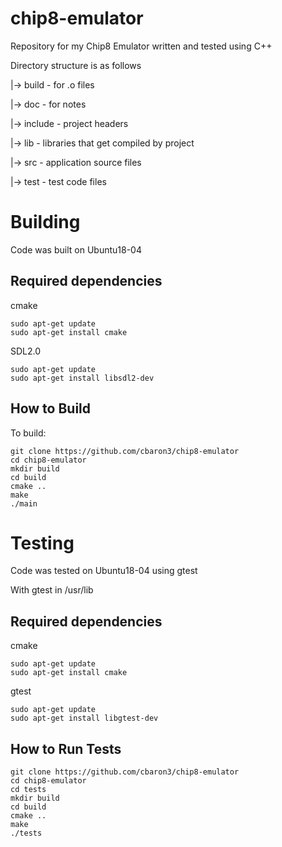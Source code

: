 # chip8-emulator
Repository for my Chip8 Emulator written and tested using C++

Directory structure is as follows

|-> build 	- for .o files

|-> doc 	- for notes

|-> include - project headers

|-> lib 	- libraries that get compiled by project

|-> src 	- application source files

|-> test 	- test code files

# Building
Code was built on Ubuntu18-04

## Required dependencies
cmake

    sudo apt-get update
    sudo apt-get install cmake
    
SDL2.0

    sudo apt-get update
    sudo apt-get install libsdl2-dev
    
## How to Build
To build:

    git clone https://github.com/cbaron3/chip8-emulator
    cd chip8-emulator
    mkdir build
    cd build
    cmake ..
    make
    ./main

# Testing
Code was tested on Ubuntu18-04 using gtest

With gtest in /usr/lib

## Required dependencies
cmake

    sudo apt-get update
    sudo apt-get install cmake
gtest

    sudo apt-get update
    sudo apt-get install libgtest-dev

## How to Run Tests

    git clone https://github.com/cbaron3/chip8-emulator
    cd chip8-emulator
    cd tests
    mkdir build
    cd build
    cmake ..
    make
    ./tests
